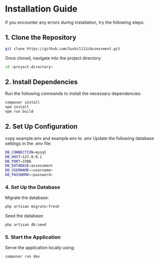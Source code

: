 # Installation Guide
If you encounter any errors during installation, try the following steps:

## 1. Clone the Repository
```bash
git clone https://github.com/Sushil113/Assessment.git
```
Once cloned, navigate into the project directory:

```bash
cd <project-directory>
```
## 2. Install Dependencies
Run the following commands to install the necessary dependencies:

```bash
composer install
npm install
npm run build
```
## 2. Set Up Configuration
copy example.env and example.env to .env
Update the following database settings in the .env file:

```bash
DB_CONNECTION=mysql
DB_HOST=127.0.0.1
DB_PORT=3306
DB_DATABASE=assessment
DB_USERNAME=<username>
DB_PASSWORD=<password>
```

### 4. Set Up the Database
Migrate the database:
```bash
php artisan migrate:fresh
```
Seed the database:
```bash
php artisan db:seed
```
### 5. Start the Application
Serve the application locally using:

```bash
composer run dev
```